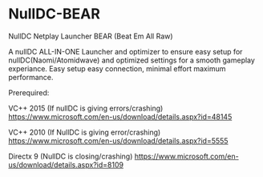 # NullDC-BEAR
NullDC Netplay Launcher BEAR (Beat Em All Raw)

A nullDC ALL-IN-ONE Launcher and optimizer to ensure easy setup for nullDC(Naomi/Atomidwave) and optimized settings for a smooth gameplay experiance.
Easy setup easy connection, minimal effort maximum performance.

Prerequired:

VC++ 2015 (If nullDC is giving errors/crashing)
https://www.microsoft.com/en-us/download/details.aspx?id=48145

VC++ 2010 (If NullDC is giving error/crashing)
https://www.microsoft.com/en-us/download/details.aspx?id=5555

Directx 9 (NullDC is closing/crashing)
https://www.microsoft.com/en-us/download/details.aspx?id=8109
